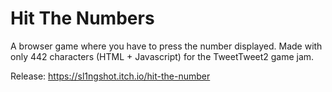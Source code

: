 # Hit The Numbers
A browser game where you have to press the number displayed. Made with only 442 characters (HTML + Javascript) for the TweetTweet2 game jam.

Release: https://sl1ngshot.itch.io/hit-the-number
